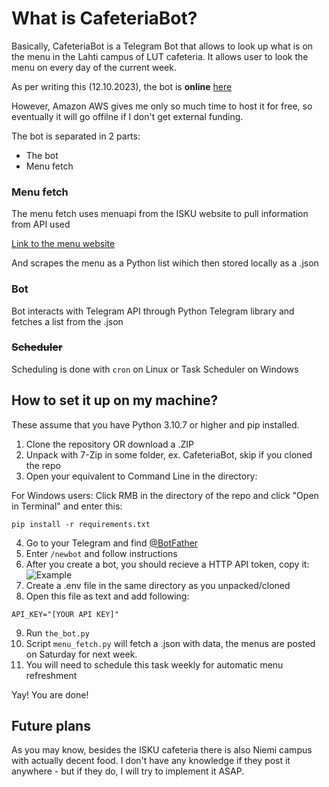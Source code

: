 # What is CafeteriaBot?
Basically, CafeteriaBot is a Telegram Bot that allows to look up what is on the menu in the Lahti campus of LUT cafeteria.
It allows user to look the menu on every day of the current week.

As per writing this (12.10.2023), the bot is **online** [here](https://t.me/lahti_cafeteria_bot)

However, Amazon AWS gives me only so much time to host it for free, so eventually it will go offilne if I don't get external funding.

The bot is separated in 2 parts:

* The bot
* Menu fetch 

### Menu fetch

The menu fetch uses menuapi from the ISKU website to pull information from API used

[Link to the menu website](https://www.compass-group.fi/ravintolat-ja-ruokalistat/foodco/kaupungit/lahti/isku-center/)

And scrapes the menu as a Python list wihich then stored locally as a .json


### Bot

Bot interacts with Telegram API through Python Telegram library and fetches a list from the .json

### ~~Scheduler~~

Scheduling is done with ```cron``` on Linux or Task Scheduler on Windows

## How to set it up on my machine?

These assume that you have Python 3.10.7 or higher and pip installed.

1. Clone the repository OR download a .ZIP
2. Unpack with 7-Zip in some folder, ex. CafeteriaBot, skip if you cloned the repo
3. Open your equivalent to Command Line in the directory:

For Windows users: Click RMB in the directory of the repo and click "Open in Terminal"
and enter this:
```
pip install -r requirements.txt
```
4. Go to your Telegram and find [@BotFather](https://t.me/BotFather) 
5. Enter ```/newbot``` and follow instructions
6. After you create a bot, you should recieve a HTTP API token, copy it: 
![Example](https://github.com/Login1990/CafeteriaBot/assets/79404334/fde9e0cb-f030-4369-bb22-97f7b3e1a71e)
7. Create a .env file in the same directory as you unpacked/cloned
8. Open this file as text and add following:
```
API_KEY="[YOUR API KEY]"
```
9. Run ```the_bot.py```
10. Script ```menu_fetch.py``` will fetch a .json with data, the menus are posted on Saturday for next week.
11. You will need to schedule this task weekly for automatic menu refreshment

Yay! You are done!

## Future plans

As you may know, besides the ISKU cafeteria there is also Niemi campus with actually decent food. I don't have any knowledge if they post it anywhere - but if they do, I will try to implement it ASAP.
